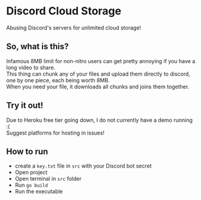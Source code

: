 # Discord Cloud Storage
Abusing Discord's servers for unlimited cloud storage!
## So, what is this?
Infamous 8MB limit for non-nitro users can get pretty annoying if you have a long video to share.<br/>
This thing can chunk any of your files and upload them directly to discord, one by one piece, each being worth 8MB.<br/>
When you need your file, it downloads all chunks and joins them together.
## Try it out!
Due to Heroku free tier going down, I do not currently have a demo running :(<br>
Suggest platforms for hosting in issues!
## How to run
* create a `key.txt` file in `src` with your Discord bot secret
* Open project
* Open terminal in `src` folder
* Run `go build`
* Run the executable
